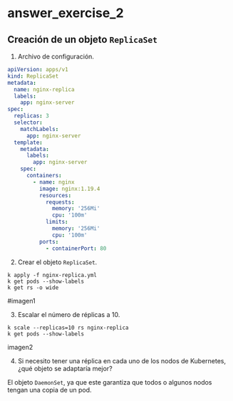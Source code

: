 # answer_exercise_2

## Creación de un objeto `ReplicaSet`

1. Archivo de configuración.

```yml
apiVersion: apps/v1
kind: ReplicaSet
metadata:
  name: nginx-replica
  labels:
    app: nginx-server
spec:
  replicas: 3
  selector:
    matchLabels:
      app: nginx-server
  template:
    metadata:
      labels:
        app: nginx-server
    spec:
      containers:
        - name: nginx
          image: nginx:1.19.4
          resources:
            requests:
              memory: '256Mi'
              cpu: '100m'
            limits:
              memory: '256Mi'
              cpu: '100m'
          ports:
            - containerPort: 80
```

2. Crear el objeto `ReplicaSet`.

```
k apply -f nginx-replica.yml
k get pods --show-labels
k get rs -o wide
```

#imagen1

3. Escalar el número de réplicas a 10.

```
k scale --replicas=10 rs nginx-replica
k get pods --show-labels
```

imagen2

4. Si necesito tener una réplica en cada uno de los nodos de Kubernetes,
   ¿qué objeto se adaptaría mejor?

El objeto `DaemonSet`, ya que este garantiza que todos o algunos nodos tengan una copia de un pod.
